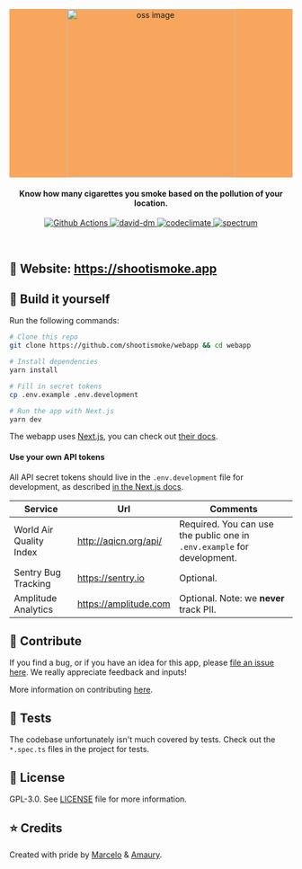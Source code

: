 <p align="center" style="background-color: #F8A65D;">
    <img alt="oss image" src="https://shootismoke.app/static/logo_text_2lines-cf697d3ebc27c385cd2f30e1f6a68c51.svg" width="300px">
</p>
<h4 align="center">Know how many cigarettes you smoke based on the pollution of your location.</h4>

<p align="center">
  <a href="https://github.com/shootismoke/webapp/actions">
    <img alt="Github Actions" src="https://github.com/shootismoke/webapp/workflows/CI/badge.svg" />
  </a>
  <a href="https://david-dm.org/shootismoke/webapp">
    <img alt="david-dm" src="https://img.shields.io/david/shootismoke/webapp.svg" />
  </a>
  <a href="https://codeclimate.com/github/shootismoke/webapp/maintainability">
    <img alt="codeclimate" src="https://api.codeclimate.com/v1/badges/9fc8ebb000978f14b6d0/maintainability" />
  </a>
  <a href="https://spectrum.chat/shootismoke">
    <img alt="spectrum" src="https://withspectrum.github.io/badge/badge.svg" />
  </a>
</p>

<br />

## :rocket: Website: https://shootismoke.app

## :hammer: Build it yourself

Run the following commands:

```bash
# Clone this repo
git clone https://github.com/shootismoke/webapp && cd webapp

# Install dependencies
yarn install

# Fill in secret tokens
cp .env.example .env.development

# Run the app with Next.js
yarn dev
```

The webapp uses [Next.js](https://nextjs.org/), you can check out [their docs](https://nextjs.org/docs/).

#### Use your own API tokens

All API secret tokens should live in the `.env.development` file for development, as described [in the Next.js docs](https://nextjs.org/docs/basic-features/environment-variables).

| Service                 | Url                   | Comments                                                                |
| ----------------------- | --------------------- | ----------------------------------------------------------------------- |
| World Air Quality Index | http://aqicn.org/api/ | Required. You can use the public one in `.env.example` for development. |
| Sentry Bug Tracking     | https://sentry.io     | Optional.                                                               |
| Amplitude Analytics     | https://amplitude.com | Optional. Note: we **never** track PII.                                 |

## :raising_hand: Contribute

If you find a bug, or if you have an idea for this app, please [file an issue here](https://github.com/shootismoke/webapp/issues). We really appreciate feedback and inputs!

More information on contributing [here](./CONTRIBUTING.md).

## :microscope: Tests

The codebase unfortunately isn't much covered by tests. Check out the `*.spec.ts` files in the project for tests.

## :newspaper: License

GPL-3.0. See [LICENSE](./LICENSE) file for more information.

## :star: Credits

Created with pride by [Marcelo](http://www.marcelocoelho.cc) & [Amaury](https://www.toptal.com/resume/amaury-martiny#utilize-unreal-developers-today).
